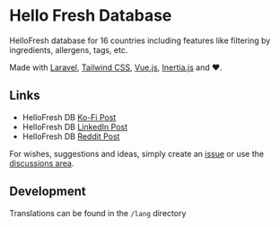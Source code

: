# Hello Fresh Database

HelloFresh database for 16 countries including features like filtering by ingredients, allergens, tags, etc.

Made with [Laravel](https://laravel.com/), [Tailwind CSS](https://tailwindcss.com/), [Vue.js](https://vuejs.org/),
[Inertia.js](https://inertiajs.com/) and ♥.

## Links

* HelloFresh DB [Ko-Fi Post](https://ko-fi.com/post/HelloFresh-Recipes-Database-Relaunched-D1D8V2OF7)
* HelloFresh DB [LinkedIn Post](https://www.linkedin.com/posts/normanhuth_hellofresh-database-activity-7169039554446901248-CrKH)
* HelloFresh DB [Reddit Post](https://www.reddit.com/r/hellofresh/comments/1b37z4x/hellofresh_recipes_database_relaunched/)

For wishes, suggestions and ideas, simply create an [issue](https://github.com/Muetze42/hellofresh-database/issues) or
use the [discussions area](https://github.com/Muetze42/hellofresh-database/discussions).

## Development

Translations can be found in the `/lang` directory
